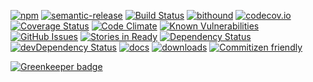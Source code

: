 [![npm](https://img.shields.io/npm/v/es6-modules-playground.svg)](https://www.npmjs.com/package/es6-modules-playground)
[![semantic-release](https://img.shields.io/badge/%20%20%F0%9F%93%A6%F0%9F%9A%80-semantic--release-e10079.svg)](https://github.com/arlac77/es6-modules-playground)
[![Build Status](https://secure.travis-ci.org/arlac77/es6-modules-playground.png)](http://travis-ci.org/arlac77/es6-modules-playground)
[![bithound](https://www.bithound.io/github/arlac77/es6-modules-playground/badges/score.svg)](https://www.bithound.io/github/arlac77/es6-modules-playground)
[![codecov.io](http://codecov.io/github/arlac77/es6-modules-playground/coverage.svg?branch=master)](http://codecov.io/github/arlac77/es6-modules-playground?branch=master)
[![Coverage Status](https://coveralls.io/repos/arlac77/es6-modules-playground/badge.svg)](https://coveralls.io/r/arlac77/es6-modules-playground)
[![Code Climate](https://codeclimate.com/github/arlac77/es6-modules-playground/badges/gpa.svg)](https://codeclimate.com/github/arlac77/es6-modules-playground)
[![Known Vulnerabilities](https://snyk.io/test/github/arlac77/es6-modules-playground/badge.svg)](https://snyk.io/test/github/arlac77/es6-modules-playground)
[![GitHub Issues](https://img.shields.io/github/issues/arlac77/es6-modules-playground.svg?style=flat-square)](https://github.com/arlac77/es6-modules-playground/issues)
[![Stories in Ready](https://badge.waffle.io/arlac77/es6-modules-playground.svg?label=ready&title=Ready)](http://waffle.io/arlac77/es6-modules-playground)
[![Dependency Status](https://david-dm.org/arlac77/es6-modules-playground.svg)](https://david-dm.org/arlac77/es6-modules-playground)
[![devDependency Status](https://david-dm.org/arlac77/es6-modules-playground/dev-status.svg)](https://david-dm.org/arlac77/es6-modules-playground#info=devDependencies)
[![docs](http://inch-ci.org/github/arlac77/es6-modules-playground.svg?branch=master)](http://inch-ci.org/github/arlac77/es6-modules-playground)
[![downloads](http://img.shields.io/npm/dm/es6-modules-playground.svg?style=flat-square)](https://npmjs.org/package/es6-modules-playground)
[![Commitizen friendly](https://img.shields.io/badge/commitizen-friendly-brightgreen.svg)](http://commitizen.github.io/cz-cli/)


[![Greenkeeper badge](https://badges.greenkeeper.io/arlac77/es6-modules-playground.svg)](https://greenkeeper.io/)